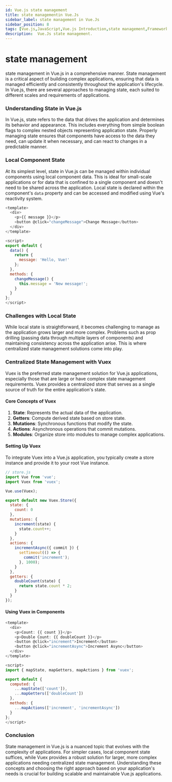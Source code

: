 ```yaml
---
id: Vue.js state management
title: state managementin Vue.Js
sidebar_label: state management in Vue.Js
sidebar_position: 8
tags: [Vue.js,JavaScript,Vue.js Introduction,state management,Framework,Vue.Js Concepts]
description:  Vue.Js state management.
---
```


# state management

state management in Vue.js in a comprehensive manner. State management is a critical aspect of building complex applications, ensuring that data is managed efficiently and consistently throughout the application's lifecycle. In Vue.js, there are several approaches to managing state, each suited to different scales and requirements of applications.

### Understanding State in Vue.js

In Vue.js, state refers to the data that drives the application and determines its behavior and appearance. This includes everything from simple boolean flags to complex nested objects representing application state. Properly managing state ensures that components have access to the data they need, can update it when necessary, and can react to changes in a predictable manner.

### Local Component State

At its simplest level, state in Vue.js can be managed within individual components using local component data. This is ideal for small-scale applications or for data that is confined to a single component and doesn't need to be shared across the application. Local state is declared within the component's `data` property and can be accessed and modified using Vue's reactivity system.

```javascript
<template>
  <div>
    <p>{{ message }}</p>
    <button @click="changeMessage">Change Message</button>
  </div>
</template>

<script>
export default {
  data() {
    return {
      message: 'Hello, Vue!'
    };
  },
  methods: {
    changeMessage() {
      this.message = 'New message!';
    }
  }
};
</script>
```

### Challenges with Local State

While local state is straightforward, it becomes challenging to manage as the application grows larger and more complex. Problems such as prop drilling (passing data through multiple layers of components) and maintaining consistency across the application arise. This is where centralized state management solutions come into play.

### Centralized State Management with Vuex

Vuex is the preferred state management solution for Vue.js applications, especially those that are large or have complex state management requirements. Vuex provides a centralized store that serves as a single source of truth for the entire application's state.

#### Core Concepts of Vuex

1. **State**: Represents the actual data of the application.
2. **Getters**: Compute derived state based on store state.
3. **Mutations**: Synchronous functions that modify the state.
4. **Actions**: Asynchronous operations that commit mutations.
5. **Modules**: Organize store into modules to manage complex applications.

#### Setting Up Vuex

To integrate Vuex into a Vue.js application, you typically create a store instance and provide it to your root Vue instance.

```javascript
// store.js
import Vue from 'vue';
import Vuex from 'vuex';

Vue.use(Vuex);

export default new Vuex.Store({
  state: {
    count: 0
  },
  mutations: {
    increment(state) {
      state.count++;
    }
  },
  actions: {
    incrementAsync({ commit }) {
      setTimeout(() => {
        commit('increment');
      }, 1000);
    }
  },
  getters: {
    doubleCount(state) {
      return state.count * 2;
    }
  }
});
```

#### Using Vuex in Components

```javascript
<template>
  <div>
    <p>Count: {{ count }}</p>
    <p>Double Count: {{ doubleCount }}</p>
    <button @click="increment">Increment</button>
    <button @click="incrementAsync">Increment Async</button>
  </div>
</template>

<script>
import { mapState, mapGetters, mapActions } from 'vuex';

export default {
  computed: {
    ...mapState(['count']),
    ...mapGetters(['doubleCount'])
  },
  methods: {
    ...mapActions(['increment', 'incrementAsync'])
  }
};
</script>
```

### Conclusion

State management in Vue.js is a nuanced topic that evolves with the complexity of applications. For simpler cases, local component state suffices, while Vuex provides a robust solution for larger, more complex applications needing centralized state management. Understanding these concepts and choosing the right approach based on your application's needs is crucial for building scalable and maintainable Vue.js applications.
